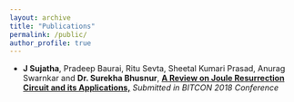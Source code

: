 ```yaml
---
layout: archive
title: "Publications"
permalink: /public/
author_profile: true
---
```


* **J Sujatha**, Pradeep Baurai, Ritu Sevta, Sheetal Kumari Prasad, Anurag Swarnkar and **Dr. Surekha Bhusnur**, <a href='http://www.ijamtes.org/gallery/11%20conf-eee.pdf'> **A Review on Joule Resurrection Circuit and its Applications,**</a> *Submitted in BITCON 2018 Conference*
